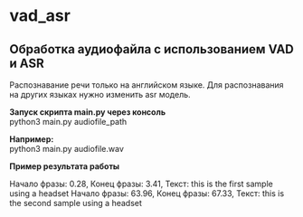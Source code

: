 # vad_asr

## Обработка аудиофайла с использованием VAD и ASR

Распознавание речи только на английском языке. Для распознавания на других языках нужно изменить asr модель.

**Запуск скрипта main.py через консоль**  
python3 main.py audiofile_path

**Например:**  
python3 main.py audiofile.wav

**Пример результата работы**  

Начало фразы: 0.28, Конец фразы: 3.41, Текст: this is the first sample using a headset
Начало фразы: 63.96, Конец фразы: 67.33, Текст: this is the second sample using a headset
